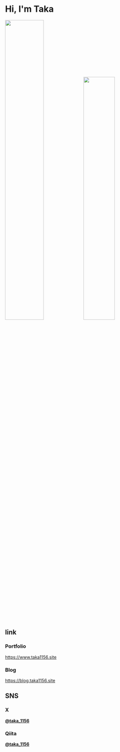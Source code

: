 # Hi, I'm Taka 

<img src="https://taka1156-backend.glitch.me/api/v1/visiter.svg?color=tomato" width="50%">
<img src="https://taka1156-backend.glitch.me/api/v1/github.svg?account=taka1156&bgcolor=none" width="45%">

## link
### Portfolio
<a href="https://www.taka1156.site">https://www.taka1156.site</a>

### Blog
<a href="https://blog.taka1156.site">https://blog.taka1156.site</a>

## SNS
### X
**[@taka_1156](https://twitter.com/taka_1156)**

### Qiita
**[@taka_1156](https://qiita.com/taka_1156)**

